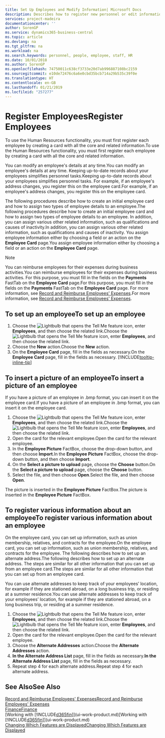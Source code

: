 ```yaml
---
title: Set Up Employees and Modify Information| Microsoft Docs
description: Describes how to register new personnel or edit information for existing staff.
services: project-madeira
documentationcenter: ''
author: SorenGP
ms.service: dynamics365-business-central
ms.topic: article
ms.devlang: na
ms.tgt_pltfrm: na
ms.workload: na
ms.search.keywords: personnel, people, employee, staff, HR
ms.date: 10/01/2018
ms.author: SorenGP
ms.openlocfilehash: 74750011c638cf3733e20d7ab996887108bc2159
ms.sourcegitcommit: e10de72476c6a6e0cbd35bcb714a29b535c39f0e
ms.translationtype: HT
ms.contentlocale: en-GB
ms.lasthandoff: 01/21/2019
ms.locfileid: "257277"
---
```

# <a name="register-employees"></a><span data-ttu-id="f6b5e-103">Register Employees</span><span class="sxs-lookup"><span data-stu-id="f6b5e-103">Register Employees</span></span>
<span data-ttu-id="f6b5e-104">To use the Human Resources functionality, you must first register each employee by creating a card with all the core and related information.</span><span class="sxs-lookup"><span data-stu-id="f6b5e-104">To use the Human Resources functionality, you must first register each employee by creating a card with all the core and related information.</span></span>

<span data-ttu-id="f6b5e-105">You can modify an employee's details at any time.</span><span class="sxs-lookup"><span data-stu-id="f6b5e-105">You can modify an employee's details at any time.</span></span> <span data-ttu-id="f6b5e-106">Keeping up-to-date records about your employees simplifies personnel tasks.</span><span class="sxs-lookup"><span data-stu-id="f6b5e-106">Keeping up-to-date records about your employees simplifies personnel tasks.</span></span> <span data-ttu-id="f6b5e-107">For example, if an employee's address changes, you register this on the employee card.</span><span class="sxs-lookup"><span data-stu-id="f6b5e-107">For example, if an employee's address changes, you register this on the employee card.</span></span>

<span data-ttu-id="f6b5e-108">The following procedures describe how to create an initial employee card and how to assign two types of employee details to an employee.</span><span class="sxs-lookup"><span data-stu-id="f6b5e-108">The following procedures describe how to create an initial employee card and how to assign two types of employee details to an employee.</span></span> <span data-ttu-id="f6b5e-109">In addition, you can assign various other related information, such as qualifications and causes of inactivity.</span><span class="sxs-lookup"><span data-stu-id="f6b5e-109">In addition, you can assign various other related information, such as qualifications and causes of inactivity.</span></span> <span data-ttu-id="f6b5e-110">You assign employee information either by choosing a field or an action on the **Employee Card** page.</span><span class="sxs-lookup"><span data-stu-id="f6b5e-110">You assign employee information either by choosing a field or an action on the **Employee Card** page.</span></span>

> [!NOTE]  
> <span data-ttu-id="f6b5e-111">You can reimburse employees for their expenses during business activities.</span><span class="sxs-lookup"><span data-stu-id="f6b5e-111">You can reimburse employees for their expenses during business activities.</span></span> <span data-ttu-id="f6b5e-112">For this purpose, you must fill in the fields on the **Payments** FastTab on the **Employee Card** page.</span><span class="sxs-lookup"><span data-stu-id="f6b5e-112">For this purpose, you must fill in the fields on the **Payments** FastTab on the **Employee Card** page.</span></span> <span data-ttu-id="f6b5e-113">For more information, see [Record and Reimburse Employees' Expenses](finance-how-record-reimburse-employee-expenses.md).</span><span class="sxs-lookup"><span data-stu-id="f6b5e-113">For more information, see [Record and Reimburse Employees' Expenses](finance-how-record-reimburse-employee-expenses.md).</span></span>

## <a name="to-set-up-an-employee"></a><span data-ttu-id="f6b5e-114">To set up an employee</span><span class="sxs-lookup"><span data-stu-id="f6b5e-114">To set up an employee</span></span>
1. <span data-ttu-id="f6b5e-115">Choose the ![Lightbulb that opens the Tell Me feature](media/ui-search/search_small.png "Tell me what you want to do") icon, enter **Employees**, and then choose the related link.</span><span class="sxs-lookup"><span data-stu-id="f6b5e-115">Choose the ![Lightbulb that opens the Tell Me feature](media/ui-search/search_small.png "Tell me what you want to do") icon, enter **Employees**, and then choose the related link.</span></span>
2. <span data-ttu-id="f6b5e-116">Choose the **New** action.</span><span class="sxs-lookup"><span data-stu-id="f6b5e-116">Choose the **New** action.</span></span>
3. <span data-ttu-id="f6b5e-117">On the **Employee Card** page, fill in the fields as necessary.</span><span class="sxs-lookup"><span data-stu-id="f6b5e-117">On the **Employee Card** page, fill in the fields as necessary.</span></span> [!INCLUDE[tooltip-inline-tip](includes/tooltip-inline-tip_md.md)]

## <a name="to-insert-a-picture-of-an-employee"></a><span data-ttu-id="f6b5e-118">To insert a picture of an employee</span><span class="sxs-lookup"><span data-stu-id="f6b5e-118">To insert a picture of an employee</span></span>
<span data-ttu-id="f6b5e-119">If you have a picture of an employee in .bmp format, you can insert it on the employee card.</span><span class="sxs-lookup"><span data-stu-id="f6b5e-119">If you have a picture of an employee in .bmp format, you can insert it on the employee card.</span></span>

1. <span data-ttu-id="f6b5e-120">Choose the ![Lightbulb that opens the Tell Me feature](media/ui-search/search_small.png "Tell me what you want to do") icon, enter **Employees**, and then choose the related link.</span><span class="sxs-lookup"><span data-stu-id="f6b5e-120">Choose the ![Lightbulb that opens the Tell Me feature](media/ui-search/search_small.png "Tell me what you want to do") icon, enter **Employees**, and then choose the related link.</span></span>
2. <span data-ttu-id="f6b5e-121">Open the card for the relevant employee.</span><span class="sxs-lookup"><span data-stu-id="f6b5e-121">Open the card for the relevant employee.</span></span>
3. <span data-ttu-id="f6b5e-122">In the **Employee Picture** FactBox, choose the drop-down button, and then choose **Import**.</span><span class="sxs-lookup"><span data-stu-id="f6b5e-122">In the **Employee Picture** FactBox, choose the drop-down button, and then choose **Import**.</span></span>
4. <span data-ttu-id="f6b5e-123">On the **Select a picture to upload** page, choose the **Choose** button.</span><span class="sxs-lookup"><span data-stu-id="f6b5e-123">On the **Select a picture to upload** page, choose the **Choose** button.</span></span>
5. <span data-ttu-id="f6b5e-124">Select the file, and then choose **Open**.</span><span class="sxs-lookup"><span data-stu-id="f6b5e-124">Select the file, and then choose **Open**.</span></span>

<span data-ttu-id="f6b5e-125">The picture is inserted in the **Employee Picture** FactBox.</span><span class="sxs-lookup"><span data-stu-id="f6b5e-125">The picture is inserted in the **Employee Picture** FactBox.</span></span>

## <a name="to-register-various-information-about-an-employee"></a><span data-ttu-id="f6b5e-126">To register various information about an employee</span><span class="sxs-lookup"><span data-stu-id="f6b5e-126">To register various information about an employee</span></span>
<span data-ttu-id="f6b5e-127">On the employee card, you can set up information, such as union membership, relatives, and contracts for the employee.</span><span class="sxs-lookup"><span data-stu-id="f6b5e-127">On the employee card, you can set up information, such as union membership, relatives, and contracts for the employee.</span></span> <span data-ttu-id="f6b5e-128">The following describes how to set up an alternate address.</span><span class="sxs-lookup"><span data-stu-id="f6b5e-128">The following describes how to set up an alternate address.</span></span> <span data-ttu-id="f6b5e-129">The steps are similar for all other information that you can set up from an employee card.</span><span class="sxs-lookup"><span data-stu-id="f6b5e-129">The steps are similar for all other information that you can set up from an employee card.</span></span>

<span data-ttu-id="f6b5e-130">You can use alternate addresses to keep track of your employees’ location, for example if they are stationed abroad, on a long business trip, or residing at a summer residence.</span><span class="sxs-lookup"><span data-stu-id="f6b5e-130">You can use alternate addresses to keep track of your employees’ location, for example if they are stationed abroad, on a long business trip, or residing at a summer residence.</span></span>

1. <span data-ttu-id="f6b5e-131">Choose the ![Lightbulb that opens the Tell Me feature](media/ui-search/search_small.png "Tell me what you want to do") icon, enter **Employees**, and then choose the related link.</span><span class="sxs-lookup"><span data-stu-id="f6b5e-131">Choose the ![Lightbulb that opens the Tell Me feature](media/ui-search/search_small.png "Tell me what you want to do") icon, enter **Employees**, and then choose the related link.</span></span>
2. <span data-ttu-id="f6b5e-132">Open the card for the relevant employee.</span><span class="sxs-lookup"><span data-stu-id="f6b5e-132">Open the card for the relevant employee.</span></span>
3. <span data-ttu-id="f6b5e-133">Choose the **Alternate Addresses** action.</span><span class="sxs-lookup"><span data-stu-id="f6b5e-133">Choose the **Alternate Addresses** action.</span></span>
4. <span data-ttu-id="f6b5e-134">**In the Alternate Address List** page, fill in the fields as necessary.</span><span class="sxs-lookup"><span data-stu-id="f6b5e-134">**In the Alternate Address List** page, fill in the fields as necessary.</span></span>
5. <span data-ttu-id="f6b5e-135">Repeat step 4 for each alternate address.</span><span class="sxs-lookup"><span data-stu-id="f6b5e-135">Repeat step 4 for each alternate address.</span></span>

## <a name="see-also"></a><span data-ttu-id="f6b5e-136">See Also</span><span class="sxs-lookup"><span data-stu-id="f6b5e-136">See Also</span></span>
[<span data-ttu-id="f6b5e-137">Record and Reimburse Employees' Expenses</span><span class="sxs-lookup"><span data-stu-id="f6b5e-137">Record and Reimburse Employees' Expenses</span></span>](finance-how-record-reimburse-employee-expenses.md)  
[<span data-ttu-id="f6b5e-138">Finance</span><span class="sxs-lookup"><span data-stu-id="f6b5e-138">Finance</span></span>](finance.md)  
<span data-ttu-id="f6b5e-139">[Working with [!INCLUDE[d365fin](includes/d365fin_md.md)]](ui-work-product.md)</span><span class="sxs-lookup"><span data-stu-id="f6b5e-139">[Working with [!INCLUDE[d365fin](includes/d365fin_md.md)]](ui-work-product.md)</span></span>  
[<span data-ttu-id="f6b5e-140">Changing Which Features are Displayed</span><span class="sxs-lookup"><span data-stu-id="f6b5e-140">Changing Which Features are Displayed</span></span>](ui-experiences.md)
